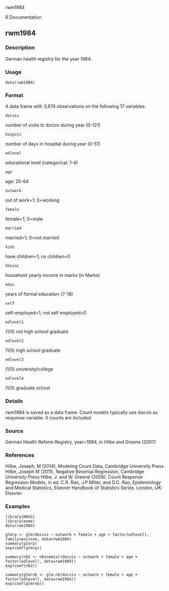 rwm1984

R Documentation

## rwm1984

### Description

German health registry for the year 1984.

### Usage

    data(rwm1984)

### Format

A data frame with 3,874 observations on the following 17 variables.

`docvis`

number of visits to doctor during year (0-121)

`hospvis`

number of days in hospital during year (0-51)

`edlevel`

educational level (categorical: 1-4)

`age`

age: 25-64

`outwork`

out of work=1; 0=working

`female`

female=1; 0=male

`married`

married=1; 0=not married

`kids`

have children=1; no children=0

`hhninc`

household yearly income in marks (in Marks)

`educ`

years of formal education (7-18)

`self`

self-employed=1; not self employed=0

`edlevel1`

(1/0) not high school graduate

`edlevel2`

(1/0) high school graduate

`edlevel3`

(1/0) university/college

`edlevel4`

(1/0) graduate school

### Details

rwm1984 is saved as a data frame. Count models typically use docvis as
response variable. 0 counts are included

### Source

German Health Reform Registry, year=1984, in Hilbe and Greene (2007)

### References

Hilbe, Joseph, M (2014), Modeling Count Data, Cambridge University Press
Hilbe, Joseph M (2011), Negative Binomial Regression, Cambridge University
Press Hilbe, J. and W. Greene (2008). Count Response Regression Models, in ed.
C.R. Rao, J.P Miller, and D.C. Rao, Epidemiology and Medical Statistics,
Elsevier Handbook of Statistics Series. London, UK: Elsevier.

### Examples

    
    library(MASS)
    library(msme)
    data(rwm1984)
    
    glmrp <- glm(docvis ~ outwork + female + age + factor(edlevel), family=poisson, data=rwm1984)
    summary(glmrp)
    exp(coef(glmrp))
    
    summary(nb2 <- nbinomial(docvis ~ outwork + female + age + factor(edlevel), data=rwm1984))
    exp(coef(nb2))
    
    summary(glmrnb <- glm.nb(docvis ~ outwork + female + age + factor(edlevel), data=rwm1984))
    exp(coef(glmrnb))

